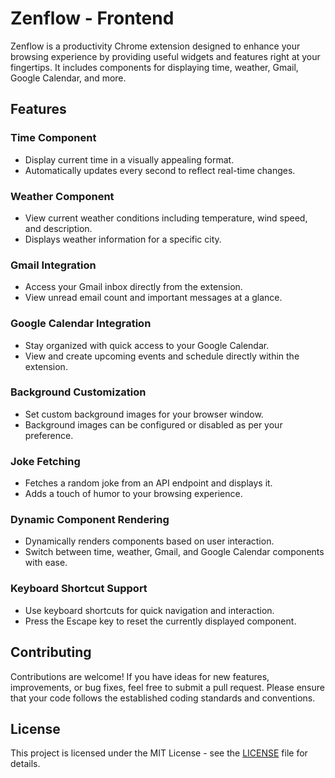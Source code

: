 # Zenflow - Frontend

Zenflow is a productivity Chrome extension designed to enhance your browsing experience by providing useful widgets and features right at your fingertips. It includes components for displaying time, weather, Gmail, Google Calendar, and more.

## Features

### Time Component

-   Display current time in a visually appealing format.
-   Automatically updates every second to reflect real-time changes.

### Weather Component

-   View current weather conditions including temperature, wind speed, and description.
-   Displays weather information for a specific city.

### Gmail Integration

-   Access your Gmail inbox directly from the extension.
-   View unread email count and important messages at a glance.

### Google Calendar Integration

-   Stay organized with quick access to your Google Calendar.
-   View and create upcoming events and schedule directly within the extension.

### Background Customization

-   Set custom background images for your browser window.
-   Background images can be configured or disabled as per your preference.

### Joke Fetching

-   Fetches a random joke from an API endpoint and displays it.
-   Adds a touch of humor to your browsing experience.

### Dynamic Component Rendering

-   Dynamically renders components based on user interaction.
-   Switch between time, weather, Gmail, and Google Calendar components with ease.

### Keyboard Shortcut Support

-   Use keyboard shortcuts for quick navigation and interaction.
-   Press the Escape key to reset the currently displayed component.

## Contributing

Contributions are welcome! If you have ideas for new features, improvements, or bug fixes, feel free to submit a pull request. Please ensure that your code follows the established coding standards and conventions.

## License

This project is licensed under the MIT License - see the [LICENSE](./LICENSE) file for details.
